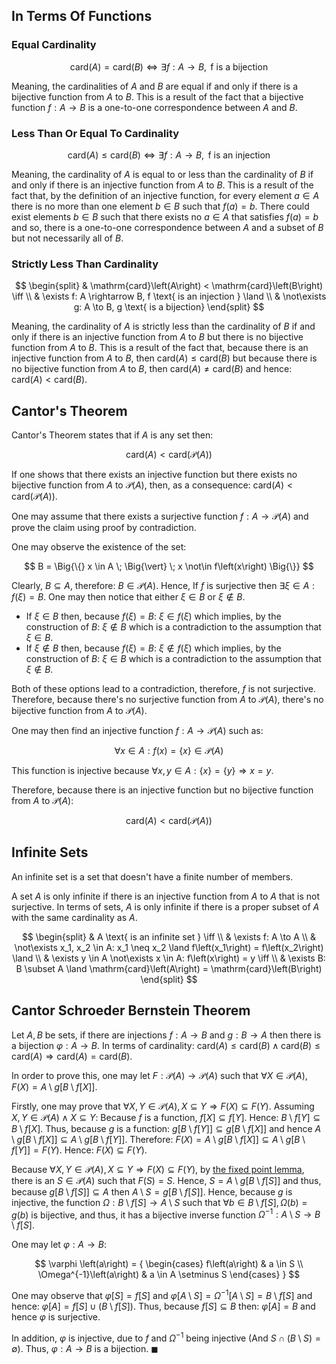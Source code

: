 ## In Terms Of Functions

### Equal Cardinality

$$
\mathrm{card}\left(A\right) = \mathrm{card}\left(B\right) \iff \exists f: A \rightarrow B, \text{ f is a bijection}
$$



Meaning, the cardinalities of $A$ and $B$ are equal if and only if there is a bijective function from $A$ to $B$. This is a result of the fact that a bijective function $f: A \rightarrow B$ is a one-to-one correspondence between $A$ and $B$.

### Less Than Or Equal To Cardinality

$$
\mathrm{card}\left(A\right) \leq \mathrm{card}\left(B\right) \iff \exists f: A \rightarrow B, \text{ f is an injection}
$$

Meaning, the cardinality of $A$ is equal to or less than the cardinality of $B$ if and only if there is an injective function from $A$ to $B$. This is a result of the fact that, by the definition of an injective function, for every element $a \in A$ there is no more than one element $b \in B$ such that $f\left(a\right) = b$. There could exist elements
$b \in B$ such that there exists no $a \in A$ that satisfies $f\left(a\right) = b$ and so, there is a one-to-one correspondence between $A$ and a subset of $B$ but not necessarily all of $B$.

### Strictly Less Than Cardinality

$$
\begin{split}
	& \mathrm{card}\left(A\right) < \mathrm{card}\left(B\right) \iff \\
	& \exists f: A \rightarrow B, f \text{ is an injection } \land \\
	& \not\exists g: A \to B, g \text{ is a bijection}
\end{split}
$$

Meaning, the cardinality of $A$ is strictly less than the cardinality of $B$ if and only if there is an injective function from $A$ to $B$ but there is no bijective function from $A$ to $B$. This is a result of the fact that, because there is an injective function from $A$ to $B$, then $\mathrm{card}\left(A\right) \leq \mathrm{card}\left(B\right)$ but because there is no bijective function from $A$ to $B$, then $\mathrm{card}\left(A\right) \neq \mathrm{card}\left(B\right)$ and hence: $\mathrm{card}\left(A\right) < \mathrm{card}\left(B\right)$.

## Cantor's Theorem

Cantor's Theorem states that if $A$ is any set then:

$$
\mathrm{card}\left(A\right) < \mathrm{card}\left(\mathcal{P}\left(A\right)\right)
$$


If one shows that there exists an injective function but there exists no bijective function from $A$ to $\mathcal{P}\left(A\right)$, then, as a consequence: $\mathrm{card}\left(A\right) < \mathrm{card}\left(\mathcal{P}\left(A\right)\right)$.

One may assume that there exists a surjective function $f: A \rightarrow \mathcal{P}\left(A\right)$
and prove the claim using proof by contradiction.

One may observe the existence of the set:

$$
B = \Big{\{} x \in A \; \Big{\vert} \; x \not\in f\left(x\right) \Big{\}}
$$

Clearly, $B \subseteq A$, therefore: $B \in \mathcal{P}\left(A\right)$. Hence, If $f$ is surjective then $\exists \xi \in A: f\left(\xi\right) = B$. One may then notice that either $\xi \in B$ or $\xi \notin B$.
* If $\xi \in B$ then, because $f\left(\xi\right) = B$: $\xi \in f\left(\xi\right)$ which implies, by the construction of $B$: $\xi \not\in B$ which is a contradiction to the assumption that $\xi \in B$.
* If $\xi \not\in B$ then, because $f\left(\xi\right) = B$: $\xi \not\in f\left(\xi\right)$ which implies, by the construction of $B$: $\xi \in B$ which is a contradiction to the assumption that $\xi \not\in B$.

Both of these options lead to a contradiction, therefore, $f$ is not surjective.
Therefore, because there's no surjective function from $A$ to $\mathcal{P}\left(A\right)$, there's no bijective function from $A$ to $\mathcal{P}\left(A\right)$.

One may then find an injective function $f: A \rightarrow \mathcal{P}\left(A\right)$ such as:

$$
\forall x \in A: f\left(x\right) = \{ x \} \in \mathcal{P}\left(A\right)
$$


This function is injective because $\forall x,y \in A: \{ x \} = \{ y \} \Rightarrow x = y$.

Therefore, because there is an injective function but no bijective function from $A$ to $\mathcal{P}\left(A\right)$:

$$
\mathrm{card}\left(A\right) < \mathrm{card}\left(\mathcal{P}\left(A\right)\right)
$$


## Infinite Sets
An infinite set is a set that doesn't have a finite number of members.

A set $A$ is only infinite if there is an injective function
from $A$ to $A$ that is not surjective. In terms of sets, $A$ is
only infinite if there is a proper subset of $A$ with the
same cardinality as $A$.

$$
\begin{split}
	& A \text{ is an infinite set } \iff \\
	& \exists f: A \to A \\
	& \not\exists x_1, x_2 \in A: x_1 \neq x_2 \land f\left(x_1\right) = f\left(x_2\right) \land \\
	& \exists y \in A \not\exists x \in A: f\left(x\right) = y \iff \\
	& \exists B: B \subset A \land \mathrm{card}\left(A\right) = \mathrm{card}\left(B\right)
\end{split}
$$


## Cantor Schroeder Bernstein Theorem
Let $A, B$ be sets, if there are injections $f: A \rightarrow B$ and $g: B \rightarrow A$ then there is a bijection $\varphi: A \rightarrow B$. In terms of cardinality: $\mathrm{card}\left(A\right) \leq \mathrm{card}\left(B\right) \land \mathrm{card}\left(B\right) \leq \mathrm{card}\left(A\right) \Longrightarrow \mathrm{card}\left(A\right) = \mathrm{card}\left(B\right)$.

In order to prove this, one may let $F: \mathcal{P}\left(A\right) \rightarrow \mathcal{P}\left(A\right)$
such that $\forall X \in \mathcal{P}\left(A\right), F\left(X\right) = A \setminus g\left[ B \setminus f\left[X\right] \right]$.

Firstly, one may prove that $\forall X, Y \in \mathcal{P}\left(A\right), X \subseteq Y \Rightarrow F\left(X\right) \subseteq F\left(Y\right)$.
Assuming $X, Y \in \mathcal{P}\left(A\right) \land X \subseteq Y$:
Because $f$ is a function, $f\left[X\right] \subseteq f\left[Y\right]$. Hence: $B \setminus f\left[Y\right] \subseteq B \setminus f\left[X\right]$.
Thus, because $g$ is a function: $g\left[B \setminus f\left[Y\right]\right] \subseteq g\left[B \setminus f\left[X\right]\right]$ and hence $A \setminus g\left[B \setminus f\left[X\right]\right] \subseteq A \setminus g\left[B \setminus f\left[Y\right]\right]$. Therefore: $F\left(X\right) = A \setminus g\left[B \setminus f\left[X\right]\right] \subseteq A \setminus g\left[B \setminus f\left[Y\right]\right] = F\left(Y\right)$. Hence: $F\left(X\right) \subseteq F\left(Y\right)$.



Because $\forall X, Y \in \mathcal{P}\left(A\right), X \subseteq Y \Rightarrow F\left(X\right) \subseteq F\left(Y\right)$, by [the fixed point lemma](Set_Theory/functions.md#Fixed-Point-Lemma), there is an $S \in \mathcal{P}\left(A\right)$ such that $F\left(S\right) = S$. Hence, $S = A \setminus g\left[ B \setminus f\left[S\right] \right]$ and thus, because $g\left[ B \setminus f\left[S\right] \right] \subseteq A$ then $A \setminus S = g\left[ B \setminus f\left[S\right] \right]$. Hence, because $g$ is injective, the function $\Omega: B \setminus f\left[S\right] \rightarrow A \setminus S$ such that $\forall b \in B \setminus f\left[S\right], \Omega\left(b\right) = g\left(b\right)$
is bijective, and thus, it has a bijective inverse function $\Omega^{-1}: A \setminus S \rightarrow B \setminus f\left[S\right]$.

One may let $\varphi: A \rightarrow B$:

$$
	\varphi \left(a\right) = {
		\begin{cases}
			f\left(a\right) & a \in S \\
			\Omega^{-1}\left(a\right) & a \in A \setminus S
		\end{cases}
	}
$$

One may observe that $\varphi\left[S\right] = f\left[S\right]$ and $\varphi\left[A \setminus S\right] = \Omega^{-1}\left[A \setminus S\right] = B \setminus f\left[S\right]$ and hence: $\varphi\left[A\right] = f\left[S\right] \cup \left(B \setminus f\left[S\right]\right)$. Thus, because $f\left[S\right] \subseteq B$ then: $\varphi\left[A\right] = B$ and hence $\varphi$ is surjective.

In addition, $\varphi$ is injective, due to $f$ and $\Omega^{-1}$ being injective (And $S \cap \left(B \setminus S\right) = \emptyset$). Thus, $\varphi: A \rightarrow B$ is a bijection. $\blacksquare$
